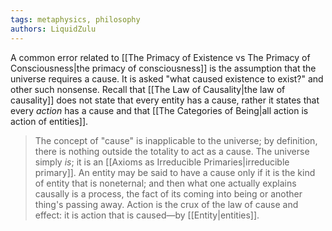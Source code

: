 ```yaml
---
tags: metaphysics, philosophy
authors: LiquidZulu
---
```


A common error related to [[The Primacy of Existence vs The Primacy of Consciousness|the primacy of consciousness]] is the assumption that the universe requires a cause. It is asked "what caused existence to exist?" and other such nonsense. Recall that [[The Law of Causality|the law of causality]] does not state that every entity has a cause, rather it states that every *action* has a cause and that [[The Categories of Being|all action is action of entities]]. 

>The concept of "cause" is inapplicable to the universe; by definition, there is nothing outside the totality to act as a cause. The universe simply *is*; it is an [[Axioms as Irreducible Primaries|irreducible primary]]. An entity may be said to have a cause only if it is the kind of entity that is noneternal; and then what one actually explains causally is a process, the fact of its coming into being or another thing's passing away. Action is the crux of the law of cause and effect: it is action that is caused—by [[Entity|entities]].